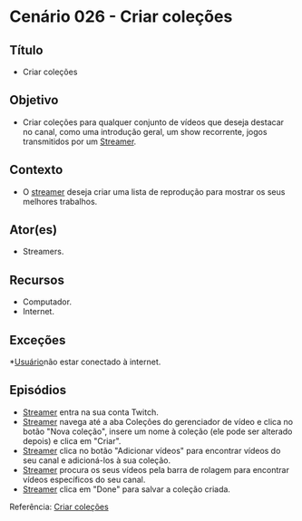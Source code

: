 # Cenário 026 - Criar coleções

## Título
* Criar coleções

## Objetivo
* Criar coleções para qualquer conjunto de vídeos que deseja destacar no canal, como uma introdução geral, um show recorrente, jogos transmitidos por um [Streamer](L%C3%A9xico-Streamer).

## Contexto
* O [streamer](L%C3%A9xico-Streamer) deseja criar uma lista de reprodução para mostrar os seus melhores trabalhos.

## Ator(es)
* Streamers.

## Recursos
* Computador.
* Internet.

## Exceções
*[Usuário](User)não estar conectado à internet.

## Episódios
* [Streamer](L%C3%A9xico-Streamer) entra na sua conta Twitch.
* [Streamer](L%C3%A9xico-Streamer) navega até a aba Coleções do gerenciador de vídeo e clica no botão "Nova coleção", insere um nome à coleção (ele pode ser alterado depois) e clica em "Criar". 
* [Streamer](L%C3%A9xico-Streamer) clica no botão "Adicionar vídeos" para encontrar vídeos do seu canal e adicioná-los à sua coleção.
* [Streamer](L%C3%A9xico-Streamer) procura os seus vídeos pela barra de rolagem para encontrar vídeos específicos do seu canal.
* [Streamer](L%C3%A9xico-Streamer) clica em "Done" para salvar a coleção criada.

Referência: [Criar coleções](https://help.twitch.tv/customer/pt_br/portal/articles/2752733-como-usar-as-coleções)
